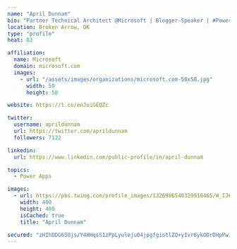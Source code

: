 ```yaml
---
name: "April Dunnam"
bio: "Partner Technical Architect @Microsoft | Blogger-Speaker | #PowerApps, #PowerAutomate, #Office365, #SharePoint | #WIT | #Karaoke Queen"
location: Broken Arrow, OK
type: "profile"
heat: 83

affiliation:
  name: Microsoft
  domain: microsoft.com
  images:
    - url: "/assets/images/organizations/microsoft.com-50x50.jpg"
      width: 50
      height: 50

website: https://t.co/enJuiGEQZc

twitter:
  username: aprildunnam
  url: https://twitter.com/aprildunnam
  followers: 7122

linkedin:
  url: https://www.linkedin.com/public-profile/in/april-dunnam

topics:
  - Power Apps

images:
  - url: https://pbs.twimg.com/profile_images/1326986540329918465/W_IJ6Ih2_400x400.jpg
    width: 400
    height: 400
    isCached: true
    title: "April Dunnam"

secured: "zHIhODG6SOjs/Y4HHqsS1zPpLyuleju04jpgfgiotlZQ+yIvr6ykODrDHpPwiXIFPFa70kTXXgk96dBEP3aKNW+Gu217NJpAV4RwDt2t7YW9C108kVRTpxzBiBlQCIL1ncAzQNpWVpjfP/qlYZMEgqQ/4XsCtiBe3f+k45G5J7wjTlfhvVPeoW4/uY84kNjwKwY8pvxOqw+f1UXYk0njILmZ4bFmnobpNKUiCtLmjkQAl0MQVUTZH9teJnu/pokHtBe6eaqrGCIWheVVBCBP5193dLBzLdeOLDK4WhIKpQUN/XYwhEn4I7QvqzyI9axaug5GXXi10LHF8Zn28PdNGw4h+kfGLKycyA18Vdzf0sycQPn14tqf+WSnlcm7ej6+LukipG37xY0mgrHEfD2Sbpyz8f6WUKrsdp/QZnFCrxA=;R9AU3WIeIrW+qhIFyTtqgQ=="
---
```


